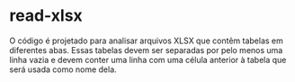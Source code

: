 # read-xlsx
O código é projetado para analisar arquivos XLSX que contêm tabelas em diferentes abas. Essas tabelas devem ser separadas por pelo menos uma linha vazia e devem conter uma linha com uma célula anterior à tabela que será usada como nome dela.
